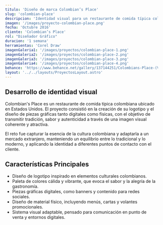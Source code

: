 ```yaml
---
titulo: 'Diseño de marca Colombian’s Place'
slug: 'colombian-place'
descripcion: 'Identidad visual para un restaurante de comida típica colombiana en Estados Unidos, con una propuesta gráfica cálida, auténtica y versátil, diseñada para reflejar tradición, sabor y cercanía tanto en medios físicos como digitales.'
imagen: '/images/proyecto-colombian-place.png'
fecha: 'Octubre 2016'
cliente: 'Colombian’s Place'
rol: "Diseñador Gráfico"
duracion: '1 semana'
herramientas: 'Corel Draw'
imagenGaleria1: '/images/proyectos/colombian-place-1.png'
imagenGaleria2: '/images/proyectos/colombian-place-2.png'
imagenGaleria3: '/images/proyectos/colombian-place-3.png'
imagenGaleria4: '/images/proyectos/colombian-place-4.png'
behance: 'https://www.behance.net/gallery/137144251/Colombians-Place-(Virginia-USA)'
layout: '../../layouts/ProyectosLayout.astro'
---
```


<h2 class="text-[var(--rojo-principal)] text-2xl lg:text-4xl font-semibold mb-8">
				Desarrollo de identidad visual
			</h2>
			<p class="text-white text-lg list-disc pl-5 space-y-4">
				Colombian's Place es un restaurante de comida típica colombiana ubicado 
                en Estados Unidos. El proyecto consistió en la creación de su logotipo y
                 el diseño de piezas gráficas tanto digitales como físicas, con el objetivo
                 de transmitir tradición, sabor y autenticidad a través de una imagen visual
                 coherente y atractiva.
			</p>
			<p class="text-white text-lg mt-4">
				El reto fue capturar la esencia de la cultura colombiana y adaptarla a un mercado
                extranjero, manteniendo un equilibrio entre lo tradicional y lo moderno, y aplicando
                la identidad a diferentes puntos de contacto con el cliente.
			</p>
			<h2
				class="text-[var(--rojo-principal)] text-2xl lg:text-4xl font-semibold mt-16 mb-8"
			>
				Características Principales
			</h2>
			<ul class="text-white text-lg">
				<li>
					Diseño de logotipo inspirado en elementos culturales colombianos.
				</li>
				<li>
					Paleta de colores cálida y vibrante, que evoca el sabor y la alegría de la gastronomía.
				</li>
				<li>
					Piezas gráficas digitales, como banners y contenido para redes sociales.
				</li>
				<li>
					Diseño de material físico, incluyendo menús, cartas y volantes promocionales.
				</li>
				<li>
					Sistema visual adaptable, pensado para comunicación en punto de venta y entornos digitales.
				</li>
			</ul>